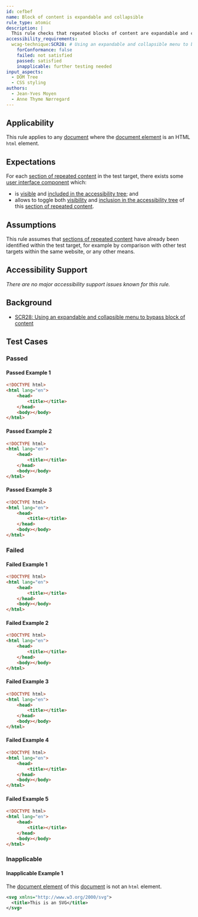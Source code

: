 ```yaml
---
id: cefbef
name: Block of content is expandable and collapsible
rule_type: atomic
description: |
  This rule checks that repeated blocks of content are expandable and collapsible
accessibility_requirements:
  wcag-technique:SCR28: # Using an expandable and collapsible menu to bypass block of content
    forConformance: false
    failed: not satisfied
    passed: satisfied
    inapplicable: further testing needed
input_aspects:
  - DOM Tree
  - CSS styling
authors:
  - Jean-Yves Moyen
  - Anne Thyme Nørregard
---
```


## Applicability

This rule applies to any [document](#https://dom.spec.whatwg.org/#concept-document) where the [document element](#https://dom.spec.whatwg.org/#document-element) is an HTML `html` element.

## Expectations

For each [section of repeated content](#repeated-content) in the test target, there exists some [user interface component](https://www.w3.org/TR/WCAG21/#dfn-user-interface-components) which:

- is [visible](#visible) and [included in the accessibility tree](#included-in-the-accessibility-tree); and
- allows to toggle both [visibility](#visible) and [inclusion in the accessibility tree](#included-in-the-accessibility-tree) of this [section of repeated content](#repeated-content).

## Assumptions

This rule assumes that [sections of repeated content](#repeated-content) have already been identified within the test target, for example by comparison with other test targets within the same website, or any other means.

## Accessibility Support

_There are no major accessibility support issues known for this rule._

## Background

- [SCR28: Using an expandable and collapsible menu to bypass block of content](https://www.w3.org/WAI/WCAG21/Techniques/client-side-script/SCR28)

## Test Cases

### Passed

#### Passed Example 1

```html
<!DOCTYPE html>
<html lang="en">
	<head>
		<title></title>
	</head>
	<body></body>
</html>
```

#### Passed Example 2

```html
<!DOCTYPE html>
<html lang="en">
	<head>
		<title></title>
	</head>
	<body></body>
</html>
```

#### Passed Example 3

```html
<!DOCTYPE html>
<html lang="en">
	<head>
		<title></title>
	</head>
	<body></body>
</html>
```

### Failed

#### Failed Example 1

```html
<!DOCTYPE html>
<html lang="en">
	<head>
		<title></title>
	</head>
	<body></body>
</html>
```

#### Failed Example 2

```html
<!DOCTYPE html>
<html lang="en">
	<head>
		<title></title>
	</head>
	<body></body>
</html>
```

#### Failed Example 3

```html
<!DOCTYPE html>
<html lang="en">
	<head>
		<title></title>
	</head>
	<body></body>
</html>
```

#### Failed Example 4

```html
<!DOCTYPE html>
<html lang="en">
	<head>
		<title></title>
	</head>
	<body></body>
</html>
```

#### Failed Example 5

```html
<!DOCTYPE html>
<html lang="en">
	<head>
		<title></title>
	</head>
	<body></body>
</html>
```

### Inapplicable

#### Inapplicable Example 1

The [document element](#https://dom.spec.whatwg.org/#document-element) of this [document](#https://dom.spec.whatwg.org/#concept-document) is not an `html` element.

```svg
<svg xmlns="http://www.w3.org/2000/svg">
  <title>This is an SVG</title>
</svg>
```
